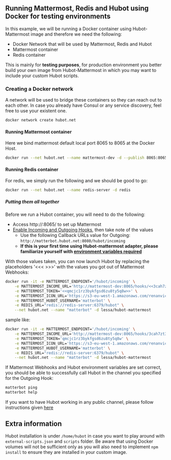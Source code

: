 ## Running Mattermost, Redis and Hubot using Docker for testing environments

In this example, we will be running a Docker container using Hubot-Mattermost image and therefore we need the following:

* Docker Network that will be used by Mattermost, Redis and Hubot
* Mattermost container
* Redis container

This is mainly for **testing purposes**, for production environment you better build your own image from Hubot-Mattermost in which you may want to include your custom Hubot scripts.

### Creating a Docker network

A network will be used to bridge these containers so they can reach out to each other. In case you already have Consul or any service discovery, feel free to use your existent one.

```sh
docker network create hubot.net
```

#### Running Mattermost container

Here we bind mattermost default local port 8065 to 8065 at the Docker Host.

```sh
docker run --net hubot.net --name mattermost-dev -d --publish 8065:8065 mattermost/platform
```

#### Running Redis container

For redis, we simply run the following and we should be good to go:

```sh
docker run --net hubot.net --name redis-server -d redis
```

##### Putting them all together

Before we run a Hubot container, you will need to do the following:

* Access http://<dockerhost>:8065/ to set up Mattermost 
* [Enable Incoming and Outgoing Hooks](https://github.com/mattermost/platform/blob/master/doc/integrations/webhooks/Incoming-Webhooks.md#enabling-incoming-webhooks), then take note of the values
    * Use the following Callback URLs value for Outgoing: ```http://matterbot.hubot.net:8080/hubot/incoming```
    * **If this is your first time using Hubot-mattermost adapter, please familiarize yourself with [environment variables required](https://github.com/renanvicente/hubot-mattermost/blob/master/README.md#environment-variables)**

With those values taken, you can now launch Hubot by replacing the placeholders '<<< >>>' with the values you got out of Mattermost Webhooks:

```sh
docker run -it -e MATTERMOST_ENDPOINT='/hubot/incoming' \
    -e MATTERMOST_INCOME_URL='http://mattermost-dev:8065/hooks/<<3cah7zt3ctdr7rh6d6di7x5jya>>' \
    -e MATTERMOST_TOKEN='<<qmcjc1rz3bykfgsd6zu8ty5q8w>>' \
    -e MATTERMOST_ICON_URL='https://s3-eu-west-1.amazonaws.com/renanvicente/toy13.png' \
    -e MATTERMOST_HUBOT_USERNAME='matterbot' \
    -e REDIS_URL="redis://redis-server:6379/hubot" \
    --net hubot.net --name "matterbot" -d lessa/hubot-mattermost
```

sample like:

```sh
docker run -it -e MATTERMOST_ENDPOINT='/hubot/incoming' \
    -e MATTERMOST_INCOME_URL='http://mattermost-dev:8065/hooks/3cah7zt3ctdr7rh6d6di7x5jya' \
    -e MATTERMOST_TOKEN='qmcjc1rz3bykfgsd6zu8ty5q8w' \
    -e MATTERMOST_ICON_URL='https://s3-eu-west-1.amazonaws.com/renanvicente/toy13.png' \
    -e MATTERMOST_HUBOT_USERNAME='matterbot' \
    -e REDIS_URL="redis://redis-server:6379/hubot" \
    --net hubot.net --name "matterbot" -d lessa/hubot-mattermost
```

If Mattermost Webhooks and Hubot environment variables are set correct, you should be able to successfully call Hubot in the channel you specified for the Outgoing Hook:

```sh
matterbot ping
matterbot help
```

If you want to have Hubot working in any public channel, please follow instructions given [here](https://github.com/renanvicente/hubot-mattermost#example-with-hubot-sending-to-any-public-channel)


## Extra information

Hubot installation is under ```/home/hubot``` in case you want to play around with ```external-scripts.json``` and ```scripts``` folder. Be aware that using Docker volumes will not be sufficient only as you will also need to implement ```npm install``` to ensure they are installed in your custom image.
